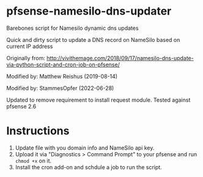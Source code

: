 # pfsense-namesilo-dns-updater

Barebones script for Namesilo dynamic dns updates

Quick and dirty script to update a DNS record on NameSilo based on current IP address

Originally from: http://vivithemage.com/2018/09/17/namesilo-dns-update-via-python-script-and-cron-job-on-pfsense/

Modified by: Matthew Reishus (2019-08-14)

Modified by: StammesOpfer (2022-06-28)

Updated to remove requirement to install request module.
Tested against pfsense 2.6

# Instructions
1. Update file with you domain info and NameSilo api key.
2. Upload it via "Diagnostics > Command Prompt" to your pfsense and run `chmod +x` on it.
3. Install the cron add-on and schdule a job to run the script.
